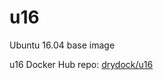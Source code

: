 # u16
Ubuntu 16.04 base image

u16 Docker Hub repo: [drydock/u16](https://hub.docker.com/r/drydock/u16/)
  
